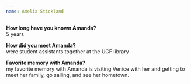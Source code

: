 ```yaml
---
name: Amelia Stickland
---
```

**How long have you known Amanda?**  
5 years

**How did you meet Amanda?**  
were student assistants together at the UCF library

**Favorite memory with Amanda?**  
my favorite memory with Amanda is visiting Venice with her and getting to meet
her family, go sailing, and see her hometown.
